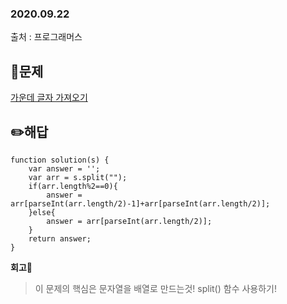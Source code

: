 ### 2020.09.22

출처 : 프로그래머스

## 📝문제

[가운데 글자 가져오기](https://programmers.co.kr/learn/courses/30/lessons/12903)

## ✏️해답

```
function solution(s) {
    var answer = '';
    var arr = s.split("");
    if(arr.length%2==0){
        answer = arr[parseInt(arr.length/2)-1]+arr[parseInt(arr.length/2)];
    }else{
        answer = arr[parseInt(arr.length/2)];
    }
    return answer;
}
```

**회고🧐**

> 이 문제의 핵심은 문자열을 배열로 만드는것! split() 함수 사용하기!